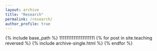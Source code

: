 ```yaml
---
layout: archive
title: "Research"
permalink: /research/
author_profile: true
---
```


{% include base_path %}
11111111111111111111
{% for post in site.teaching reversed %}
  {% include archive-single.html %}
{% endfor %}
